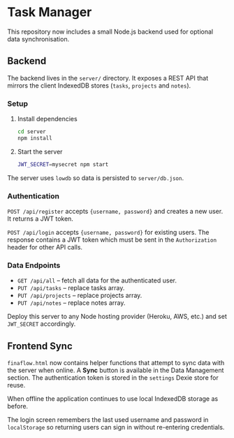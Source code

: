 # Task Manager

This repository now includes a small Node.js backend used for optional data synchronisation.

## Backend

The backend lives in the `server/` directory. It exposes a REST API that mirrors the client IndexedDB stores (`tasks`, `projects` and `notes`).

### Setup

1. Install dependencies
   ```bash
   cd server
   npm install
   ```
2. Start the server
   ```bash
   JWT_SECRET=mysecret npm start
   ```

The server uses `lowdb` so data is persisted to `server/db.json`.

### Authentication

`POST /api/register` accepts `{username, password}` and creates a new user. It returns a JWT token.

`POST /api/login` accepts `{username, password}` for existing users. The response contains a JWT token which must be sent in the `Authorization` header for other API calls.

### Data Endpoints

- `GET /api/all` – fetch all data for the authenticated user.
- `PUT /api/tasks` – replace tasks array.
- `PUT /api/projects` – replace projects array.
- `PUT /api/notes` – replace notes array.

Deploy this server to any Node hosting provider (Heroku, AWS, etc.) and set `JWT_SECRET` accordingly.

## Frontend Sync

`finaflow.html` now contains helper functions that attempt to sync data with the server when online. A **Sync** button is available in the Data Management section. The authentication token is stored in the `settings` Dexie store for reuse.

When offline the application continues to use local IndexedDB storage as before.

The login screen remembers the last used username and password in `localStorage` so returning users can sign in without re-entering credentials.
